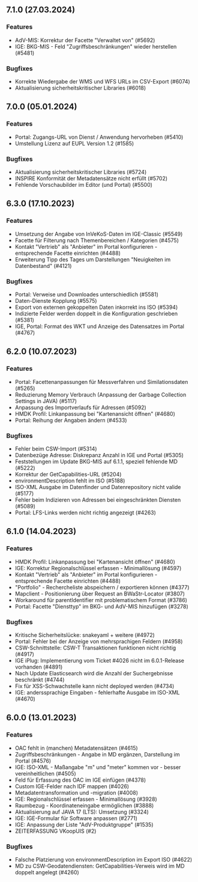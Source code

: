 
## 7.1.0 (27.03.2024)

### Features

* AdV-MIS: Korrektur der Facette "Verwaltet von" (#5692)
* IGE: BKG-MIS - Feld "Zugriffsbeschränkungen" wieder herstellen (#5481)

### Bugfixes

* Korrekte Wiedergabe der WMS und WFS URLs im CSV-Export (#6074)
* Aktualisierung sicherheitskritischer Libraries (#6018)
    
## 7.0.0 (05.01.2024)

### Features

* Portal: Zugangs-URL von Dienst / Anwendung hervorheben (#5410)
* Umstellung Lizenz auf EUPL Version 1.2 (#1585)

### Bugfixes

* Aktualisierung sicherheitskritischer Libraries (#5724)
* INSPIRE Konformität der Metadatensätze nicht erfüllt (#5702)
* Fehlende Vorschaubilder im Editor (und Portal) (#5500)
    
## 6.3.0 (17.10.2023)

### Features

* Umsetzung der Angabe von InVeKoS-Daten im IGE-Classic (#5549)
* Facette für Filterung nach Themenbereichen / Kategorien (#4575)
* Kontakt "Vertrieb" als "Anbieter" im Portal konfigurieren - entsprechende Facette einrichten (#4488)
* Erweiterung Tipp des Tages um Darstellungen "Neuigkeiten im Datenbestand" (#4121)

### Bugfixes

* Portal: Verweise und Downloades unterschiedlich  (#5581)
* Daten-Dienste Kopplung   (#5575)
* Export von externen gekoppelten Daten inkorrekt ins ISO  (#5394)
* Indizierte Felder werden doppelt in die Konfiguration geschrieben  (#5381)
* IGE, Portal: Format des WKT und Anzeige des Datensatzes im Portal  (#4767)
    
## 6.2.0 (10.07.2023)

### Features

* Portal: Facettenanpassungen für Messverfahren und Similationsdaten (#5265)
* Reduzierung Memory Verbrauch (Anpassung der Garbage Collection Settings in JAVA) (#5117)
*  Anpassung des Importverlaufs für Adressen (#5092)
* HMDK Profil: Linkanpassung bei "Kartenansicht öffnen" (#4680)
* Portal: Reihung der Angaben ändern (#4533)

### Bugfixes

* Fehler beim CSW-Import  (#5314)
* Datenbezüge Adresse: Diskrepanz Anzahl in IGE und Portal  (#5305)
* Feststellungen im Update BKG-MIS auf 6.1.1, speziell fehlende MD  (#5222)
* Korrektur der GetCapabilities-URL  (#5204)
* environmentDescription fehlt im ISO  (#5188)
* ISO-XML Ausgabe im Datenfinder und Datenrepository nicht valide  (#5177)
* Fehler beim Indizieren von Adressen bei eingeschränkten Diensten  (#5089)
* Portal: LFS-Links werden nicht richtig angezeigt  (#4263)
    
## 6.1.0 (14.04.2023)

### Features

* HMDK Profil: Linkanpassung bei "Kartenansicht öffnen" (#4680)
* IGE: Korrektur Regionalschlüssel erfassen - Minimallösung (#4597)
* Kontakt "Vertrieb" als "Anbieter" im Portal konfigurieren - entsprechende Facette einrichten (#4488)
* "Portfolio" - Rechercheliste abspeichern / exportieren können (#4377)
* Mapclient - Positionierung über Request an BWaStr-Locator (#3807)
* Workaround für parentIdentifier mit problematischem Format (#3786)
* Portal: Facette "Diensttyp" im BKG- und AdV-MIS hinzufügen (#3278)

### Bugfixes

* Kritische Sicherheitslücke: snakeyaml + weitere  (#4972)
* Portal: Fehler bei der Anzeige von mehrsprachigen Feldern  (#4958)
* CSW-Schnittstelle: CSW-T Transaktionen funktionen nicht richtig  (#4917)
* IGE iPlug: Implementierung vom Ticket #4026 nicht im 6.0.1-Release vorhanden  (#4891)
* Nach Update Elasticsearch wird die Anzahl der Suchergebnisse beschränkt  (#4744)
* Fix für XSS-Schwachstelle kann nicht deployed werden  (#4734)
* IGE: anderssprachige Eingaben - fehlerhafte Ausgabe im ISO-XML  (#4670)
    
## 6.0.0 (13.01.2023)

### Features

* OAC fehlt in (manchen) Metadatensätzen (#4615)
* Zugriffs­beschränkun­gen - Angabe in MD ergänzen, Darstellung im Portal (#4576)
* IGE: ISO-XML - Maßangabe "m" und "meter" kommen vor - besser vereinheitlichen (#4505)
* Feld für Erfassung des OAC im IGE einfügen (#4378)
* Custom IGE-Felder nach IDF mappen (#4026)
* Metadatentransformation und -migration (#4008)
* IGE: Regionalschlüssel erfassen - Minimallösung (#3928)
* Raumbezug - Koordinateneingabe ermöglichen (#3888)
* Aktualisierung auf JAVA 17 (LTS): Umsetzung (#3324)
* IGE: IGE-Formular für Software anpassen (#2771)
* IGE: Anpassung der Liste "AdV-Produktgruppe" (#1535)
* ZEITERFASSUNG VKoopUIS (#2)

### Bugfixes

* Falsche Platzierung von environmentDescription im Export ISO  (#4622)
* MD zu CSW-Geodatendiensten: GetCapabilities-Verweis wird im MD doppelt angelegt  (#4260)
    